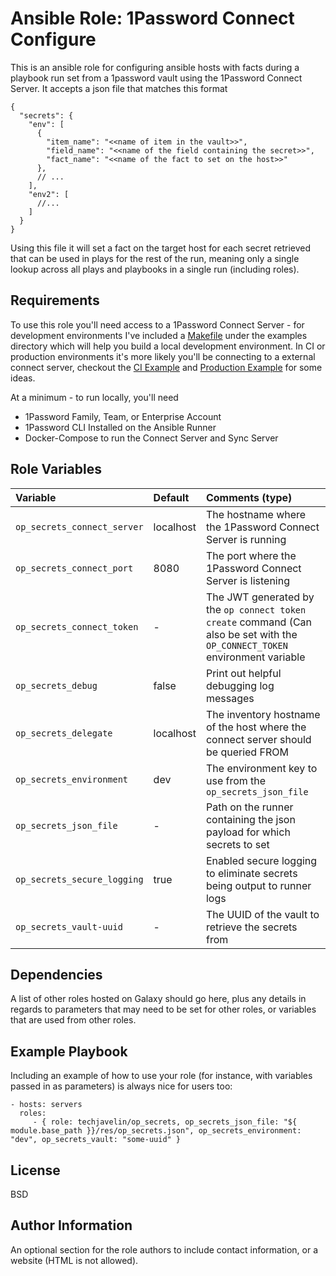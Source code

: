 Ansible Role: 1Password Connect Configure
=========

This is an ansible role for configuring ansible hosts with facts during a playbook run set from a 1password vault using the 1Password Connect Server. It accepts a json file that matches this format

```
{
  "secrets": {
    "env": [
      {
        "item_name": "<<name of item in the vault>>",
        "field_name": "<<name of the field containing the secret>>",
        "fact_name": "<<name of the fact to set on the host>>"
      },
      // ...
    ],
    "env2": [
      //...
    ]
  }
}
```

Using this file it will set a fact on the target host for each secret retrieved that can be used in plays for the rest of the run, meaning only a single lookup across all plays and playbooks in a single run (including roles).

Requirements
------------

To use this role you'll need access to a 1Password Connect Server - for development environments I've included a [Makefile](examples/dev/Makefile) under the examples directory which will help you build a local development environment. In CI or production environments it's more likely you'll be connecting to a external connect server, checkout the [CI Example](examples/ci/README.md) and [Production Example](examples/production/README.md) for some ideas.

At a minimum - to run locally, you'll need
* 1Password Family, Team, or Enterprise Account
* 1Password CLI Installed on the Ansible Runner
* Docker-Compose to run the Connect Server and Sync Server

Role Variables
--------------

| Variable                    | Default              | Comments (type)                                                                                                                      |
| :-------------------------- | :------------------- | :----------------------------------------------------------------------------------------------------------------------------------- |
| `op_secrets_connect_server` | localhost            | The hostname where the 1Password Connect Server is running
| `op_secrets_connect_port`   | 8080                 | The port where the 1Password Connect Server is listening 
| `op_secrets_connect_token`  | -                    | The JWT generated by the `op connect token create` command (Can also be set with the `OP_CONNECT_TOKEN` environment variable
| `op_secrets_debug`          | false                | Print out helpful debugging log messages
| `op_secrets_delegate`       | localhost            | The inventory hostname of the host where the connect server should be queried FROM                                                   |
| `op_secrets_environment`    | dev                  | The environment key to use from the `op_secrets_json_file`                                                                           |
| `op_secrets_json_file`      | -                    | Path on the runner containing the json payload for which secrets to set                                                              |
| `op_secrets_secure_logging` | true                 | Enabled secure logging to eliminate secrets being output to runner logs                                                              |
| `op_secrets_vault-uuid`     | -                    | The UUID of the vault to retrieve the secrets from                                                                                   |


Dependencies
------------

A list of other roles hosted on Galaxy should go here, plus any details in regards to parameters that may need to be set for other roles, or variables that are used from other roles.

Example Playbook
----------------

Including an example of how to use your role (for instance, with variables passed in as parameters) is always nice for users too:

    - hosts: servers
      roles:
         - { role: techjavelin/op_secrets, op_secrets_json_file: "${ module.base_path }}/res/op_secrets.json", op_secrets_environment: "dev", op_secrets_vault: "some-uuid" }

License
-------

BSD

Author Information
------------------

An optional section for the role authors to include contact information, or a website (HTML is not allowed).
